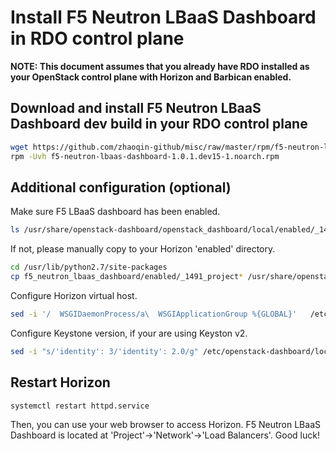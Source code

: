 # Install F5 Neutron LBaaS Dashboard in RDO control plane

**NOTE: This document assumes that you already have RDO installed as your OpenStack control plane with Horizon and Barbican enabled.**

## Download and install F5 Neutron LBaaS Dashboard dev build in your RDO control plane

```bash
wget https://github.com/zhaoqin-github/misc/raw/master/rpm/f5-neutron-lbaas-dashboard-1.0.1.dev15-1.noarch.rpm
rpm -Uvh f5-neutron-lbaas-dashboard-1.0.1.dev15-1.noarch.rpm
```

## Additional configuration (optional)

Make sure F5 LBaaS dashboard has been enabled.

```bash
ls /usr/share/openstack-dashboard/openstack_dashboard/local/enabled/_1491_project*
```

If not, please manually copy to your Horizon 'enabled' directory.

```bash
cd /usr/lib/python2.7/site-packages
cp f5_neutron_lbaas_dashboard/enabled/_1491_project* /usr/share/openstack-dashboard/openstack_dashboard/local/enabled/
```

Configure Horizon virtual host.

```bash
sed -i '/  WSGIDaemonProcess/a\  WSGIApplicationGroup %{GLOBAL}'   /etc/httpd/conf.d/15-horizon_vhost.conf
```

Configure Keystone version, if your are using Keyston v2.

```bash
sed -i "s/'identity': 3/'identity': 2.0/g" /etc/openstack-dashboard/local_settings
```

## Restart Horizon

```bash
systemctl restart httpd.service
```

Then, you can use your web browser to access Horizon. F5 Neutron LBaaS Dashboard is located at 'Project'->'Network'->'Load Balancers'. Good luck!
